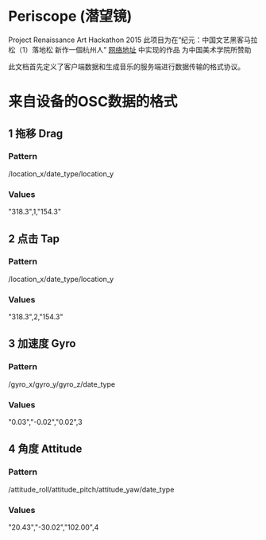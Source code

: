 # Periscope (潜望镜)
Project Renaissance
Art Hackathon 2015
此项目为在“纪元：中国文艺黑客马拉松（1）落地松 新作一個杭州人” [网络地址](http://caa-ins.org/index.php?title=Loadingthon) 中实现的作品 为中国美术学院所赞助



此文档首先定义了客户端数据和生成音乐的服务端进行数据传输的格式协议。

# 来自设备的OSC数据的格式

## 1 拖移 Drag

### Pattern 
/location_x/date_type/location_y
### Values
"318.3",1,"154.3"

## 2 点击 Tap

### Pattern 
/location_x/date_type/location_y
### Values
"318.3",2,"154.3"

## 3 加速度 Gyro

### Pattern 
/gyro_x/gyro_y/gyro_z/date_type
### Values
"0.03","-0.02","0.02",3

## 4 角度 Attitude

### Pattern 
/attitude_roll/attitude_pitch/attitude_yaw/date_type
### Values
"20.43","-30.02","102.00",4